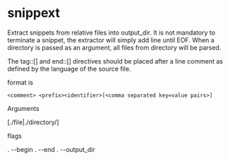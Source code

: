# snippext

Extract snippets from relative files into output_dir. It is not mandatory to terminate a snippet, the extractor will simply add line until EOF. When a directory is passed as an argument, all files from directory will be parsed.


The tag::[] and end::[] directives should be placed after a line comment as defined by the language of the source file.

format is 
```
<comment> <prefix><identifier>[<comma separated key=value pairs>]
```

Arguments

[./file|./directory/]

flags 

. --begin
. --end 
. --output_dir
